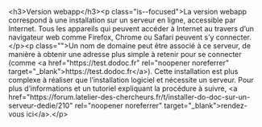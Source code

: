 &lt;h3&gt;Version webapp&lt;&#x2F;h3&gt;&lt;p class=&quot;is--focused&quot;&gt;La version webapp correspond à une installation sur un serveur en ligne, accessible par Internet. Tous les appareils qui peuvent accéder à Internet au travers d’un navigateur web comme Firefox, Chrome ou Safari peuvent s’y connecter. &lt;&#x2F;p&gt;&lt;p class=&quot;&quot;&gt;Un nom de domaine peut être associé à ce serveur, de manière à obtenir une adresse plus simple à retenir pour se connecter (comme &lt;a href=&quot;https:&#x2F;&#x2F;test.dodoc.fr&quot; rel=&quot;noopener noreferrer&quot; target=&quot;_blank&quot;&gt;https:&#x2F;&#x2F;test.dodoc.fr&lt;&#x2F;a&gt;). Cette installation est plus complexe à réaliser que l’installation logiciel et nécessite un serveur. Pour plus d’informations et un tutoriel expliquant la procédure à suivre, &lt;a href=&quot;https:&#x2F;&#x2F;forum.latelier-des-chercheurs.fr&#x2F;t&#x2F;installer-do-doc-sur-un-serveur-dedie&#x2F;210&quot; rel=&quot;noopener noreferrer&quot; target=&quot;_blank&quot;&gt;rendez-vous ici&lt;&#x2F;a&gt;.&lt;&#x2F;p&gt;